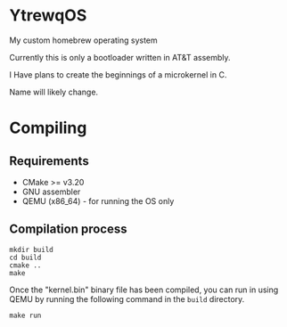 # YtrewqOS

My custom homebrew operating system

Currently this is only a bootloader written in AT&T assembly.

I Have plans to create the beginnings of a microkernel in C.

Name will likely change.

# Compiling

## Requirements

- CMake >= v3.20
- GNU assembler
- QEMU (x86_64) - for running the OS only

## Compilation process

```shell
mkdir build
cd build
cmake ..
make
```

Once the "kernel.bin" binary file has been compiled, you can run in using QEMU
by running the following command in the `build` directory.

```shell
make run
```
